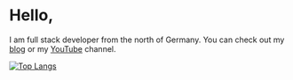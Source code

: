 Hello,
======
I am full stack developer from the north of Germany. You can check out my [blog](https://axju.de) or my [YouTube](https://www.youtube.com/channel/UCFFrfCiHAh0gaQvGZBYMsuA) channel.

[![Top Langs](https://github-readme-stats.vercel.app/api/top-langs/?username=axju&layout=compact&theme=dark&langs_count=6&hide=html,css)](https://github.com/anuraghazra/github-readme-stats)
